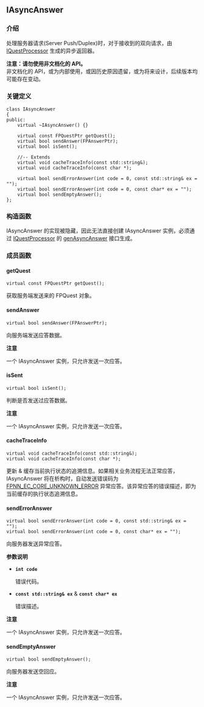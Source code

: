 ## IAsyncAnswer

### 介绍

处理服务器请求(Server Push/Duplex)时，对于接收到的双向请求，由 [IQuestProcessor](IQuestProcessor.md) 生成的异步返回器。

**注意：请勿使用非文档化的 API。**  
非文档化的 API，或为内部使用，或因历史原因遗留，或为将来设计，后续版本均可能存在变动。

### 关键定义

	class IAsyncAnswer
	{
	public:
		virtual ~IAsyncAnswer() {}

		virtual const FPQuestPtr getQuest();
		virtual bool sendAnswer(FPAnswerPtr);
		virtual bool isSent();

		//-- Extends
		virtual void cacheTraceInfo(const std::string&);
		virtual void cacheTraceInfo(const char *);

		virtual bool sendErrorAnswer(int code = 0, const std::string& ex = "");
		virtual bool sendErrorAnswer(int code = 0, const char* ex = "");
		virtual bool sendEmptyAnswer();
	};

### 构造函数

IAsyncAnswer 的实现被隐藏，因此无法直接创建 IAsyncAnswer 实例，必须通过 [IQuestProcessor](IQuestProcessor.md#genAsyncAnswer) 的 [genAsyncAnswer](IQuestProcessor.md#genAsyncAnswer) 接口生成。

### 成员函数

#### getQuest

	virtual const FPQuestPtr getQuest();

获取服务端发送来的 FPQuest 对象。

#### sendAnswer

	virtual bool sendAnswer(FPAnswerPtr);

向服务端发送应答数据。

**注意**

一个 IAsyncAnswer 实例，只允许发送一次应答。

#### isSent

	virtual bool isSent();

判断是否发送过应答数据。

**注意**

一个 IAsyncAnswer 实例，只允许发送一次应答。

#### cacheTraceInfo

	virtual void cacheTraceInfo(const std::string&);
	virtual void cacheTraceInfo(const char *);

更新 & 缓存当前执行状态的追溯信息。如果相关业务流程无法正常应答，IAsyncAnswer 将在析构时，自动发送错误码为 [FPNN_EC_CORE_UNKNOWN_ERROR](../errorCode.md) 异常应答。该异常应答的错误描述，即为当前缓存的执行状态追溯信息。

#### sendErrorAnswer

	virtual bool sendErrorAnswer(int code = 0, const std::string& ex = "");
	virtual bool sendErrorAnswer(int code = 0, const char* ex = "");

向服务器发送异常应答。

**参数说明**

* **`int code`**

	错误代码。

* **`const std::string& ex`** & **`const char* ex`**

	错误描述。

**注意**

一个 IAsyncAnswer 实例，只允许发送一次应答。

#### sendEmptyAnswer

	virtual bool sendEmptyAnswer();

向服务器发送空回应。

**注意**

一个 IAsyncAnswer 实例，只允许发送一次应答。

